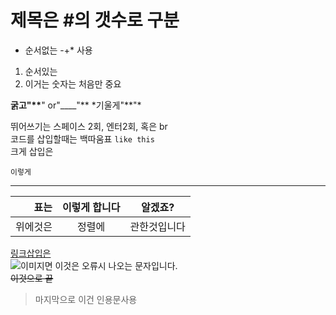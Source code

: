 # 제목은 #의 갯수로 구분

- 순서없는 -+\* 사용

1. 순서있는
2. 이거는 숫자는 처음만 중요

**굵고"\*\***" or"\_\_\_\_"** \*기울게"**"\*

뛰어쓰기는 스페이스 2회, 엔터2회, 혹은 br
<br>
코드를 삽입할때는 백따움표
`like this`  
크게 삽입은

```
이렇게
```

---

|     표는 | 이렇게 합니다 | 알겠죠?      |
| -------: | :-----------: | ------------ |
| 위에것은 |    정렬에     | 관한것입니다 |

[링크삽입은](https://google.co.kr)  
![이미지면 이것은 오류시 나오는 문자입니다.](넣기귀찮네요)  
~~이것으로 끝~~

> 마지막으로 이건 인용문사용
